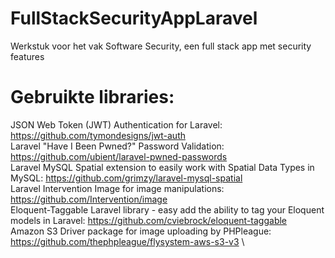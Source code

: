 # FullStackSecurityAppLaravel
Werkstuk voor het vak Software Security, een full stack app met security features


# Gebruikte libraries:

JSON Web Token (JWT) Authentication for Laravel: https://github.com/tymondesigns/jwt-auth \
Laravel "Have I Been Pwned?" Password Validation: https://github.com/ubient/laravel-pwned-passwords \
Laravel MySQL Spatial extension to easily work with Spatial Data Types in MySQL: https://github.com/grimzy/laravel-mysql-spatial \
Laravel Intervention Image for image manipulations: https://github.com/Intervention/image \
Eloquent-Taggable Laravel library - easy add the ability to tag your Eloquent models in Laravel: https://github.com/cviebrock/eloquent-taggable \
Amazon S3 Driver package for image uploading by PHPleague: https://github.com/thephpleague/flysystem-aws-s3-v3 \